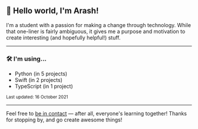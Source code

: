 
## 👋 Hello world, I'm Arash!

I'm a student with a passion for making a change through technology. While that one-liner is fairly ambiguous, it gives me a purpose and motivation to create interesting (and hopefully helpful!) stuff.

---

### 🛠 I'm using...

- Python (in 5 projects)
- Swift (in 2 projects)
- TypeScript (in 1 project)

<sub>Last updated: 16 October 2021</sub>

---

Feel free to <a href="mailto:hello@arashnrim.me" target="_blank" rel="noreferrer">be in contact</a> — after all, everyone's learning together! Thanks for stopping by, and go create awesome things!
